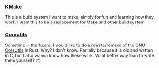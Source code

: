 ### [KMake](KMake)
This is a build system I want to make, simply for fun and learning how they work.
I want this to be a replacement for Make and other build system

### [Coreutils](Coreutils)
Sometime in the future, I would like to do a rewrite/remake of the [GNU CoreUtils](https://www.gnu.org/software/coreutils/coreutils.html) in Rust. Why? I don't know. Partially because it is old and written in C, but I also wanna know how these work. What better way than to write them yourself? :^)

